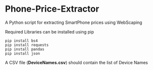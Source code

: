 # Phone-Price-Extractor
A Python script for extracting SmartPhone prices using WebScaping

Required Libraries can be installed using pip
```
pip install bs4
pip install requests
pip install pandas
pip install json
```
A CSV file (<b>DeviceNames.csv</b>) should contain the list of Device Names
